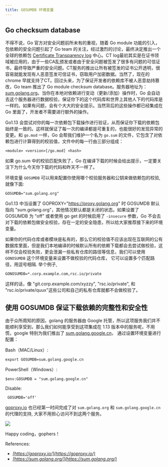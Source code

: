 ```yaml
---
title: GOSUMDB 环境变量
---
```


## Go checksum database

不得不说，Go 官方对安全问题前所未有的重视，随着 Go module 功能的引入，包依赖的安全问题引起了 Go team 的关注，经过激烈的讨论，最终决定推出一个全球的依赖包 [Certificate Transparency log](https://www.certificate-transparency.org/) 中心。CT log最初其实是在证书领域被应用的，由于一些CA乱颁发或者由于安全问题被签发了很多有问题的可信证书，最终导致严重的安全问题。CT服务的推出让所有被签发的证书公开透明，很容易就能发现有人恶意签发可信证书，窃取用户加密数据。当然了，现在的 chrome 早就支持了CT。回过头来，为了保证开发者的依赖库不被人恶意劫持篡改，Go team 推出了 Go module checksum database。服务器地址为：[sum.golang.org](https://sum.golang.org/)。当你在本地对依赖进行变动（更新/添加）操作时，Go 会自动去这个服务器进行数据校验，保证你下的这个代码库和世界上其他人下的代码库是一样的。如果有问题，会有个大大的安全提示。当然背后的这些操作都已经集成在 Go 里面了，开发者不需要进行额外的操作。

Go1.13 会尝试对你的每一次依赖包下载操作进行验证，从而保证你下载的依赖包始终是一致的。这样就保证了每一次的编译都是可重复的，也能很好的发现异常的变更。和 `go.mod` 一样，Go 会帮我们维护一个名为 `go.sum` 的文件，它包含了对依赖包进行计算得到的校验值，文件中的每一行由三部分组成：

```
<module> <version>[/go.mod] <hash>
```

如果 go.sum 中的校验匹配失败了，Go 在编译下载的时候会给出提示，一定要关注下为什么今天你下载的代码和昨天不一样了。

环境变量 `GOSUMDB` 可以用来配置你使用哪个校验服务器和公钥来做依赖包的校验, 就像下面:

	GOSUMDB="sum.golang.org"

Go1.13 中当设置了 GOPROXY="https://proxy.golang.org" 时 GOSUMDB 默认指向 "sum.golang.org"，其他情况默认都是关闭的状态。如果设置了 GOSUMDB 为 “off” 或者使用 go get 的时候启用了 `-insecure` 参数，Go 不会去对下载的依赖包做安全校验，存在一定的安全隐患，所以给大家推荐接下来的环境变量。

如果你的代码仓库或者模块是私有的，那么它的校验值不应该出现在互联网的公有数据库里面，但是我们本地编译的时候默认所有的依赖下载都会去尝试做校验，这样不仅会校验失败，更会泄漏一些私有仓库的路径等信息，我们可以使用 `GONOSUMDB` 这个环境变量来设置不做校验的代码仓库， 它可以设置多个匹配路径，用逗号相隔.
举个例子,

```
GONOSUMDB=*.corp.example.com,rsc.io/private
```

这样的话，像 "git.corp.example.com/xyzzy", "rsc.io/private", 和 "rsc.io/private/quux"这些公司和自己的私有仓库就都不会做校验了。

## 使用 GOSUMDB 保证下载依赖的完整性和安全性

由于众所周知的原因，golang 的服务器由 Google 托管，所以这项服务我们并不能顺利享受到，那么我们如何能享受到这项集成在 1.13 版本中的服务呢，不用慌，google 特别为我们推出了 [sum.golang.google.cn](https://sum.golang.google.cn/)， 通过设置环境变量进行配置：

Bash（MAC/Linux）:

```
export GOSUMDB=sum.golang.google.cn
```

PowerShell（Windows）:

```
$env:GOSUMDB = "sum.golang.google.cn"
```

Disable:

```
 GOSUMDB='off'
```

[goproxy.io](https://goproxy.io/) 也已经第一时间完成了对 `sum.golang.org` 和 `sum.golang.google.cn` 的代理的支持, 大家不用担心访问不到这两个服务。

![](https://baokun.li/images/2019/proxy-sum.png)

Happy coding，gophers！

References:

- *[https://goproxy.io/](https://goproxy.io/)*
- *[https://sum.golang.org/](https://sum.golang.org/)*
